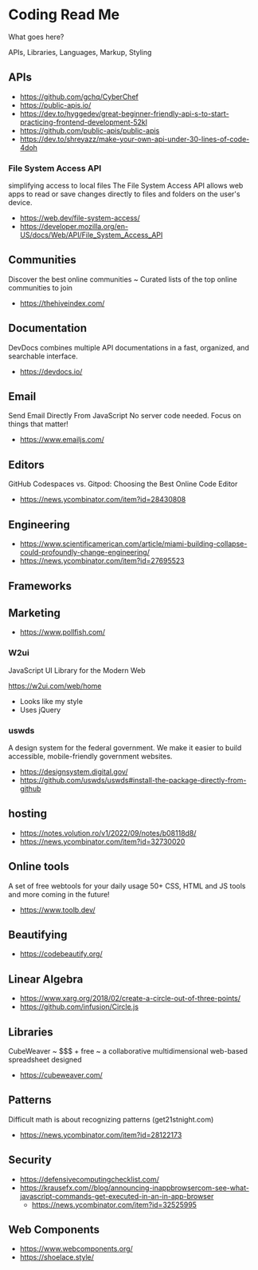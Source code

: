 # Coding Read Me

What goes here?

APIs, Libraries, Languages, Markup, Styling



## APIs

* https://github.com/gchq/CyberChef
* https://public-apis.io/
* https://dev.to/hyggedev/great-beginner-friendly-api-s-to-start-practicing-frontend-development-52kl
* https://github.com/public-apis/public-apis
* https://dev.to/shreyazz/make-your-own-api-under-30-lines-of-code-4doh

### File System Access API

simplifying access to local files
The File System Access API allows web apps to read or save changes directly to files and folders on the user's device.

* https://web.dev/file-system-access/
* https://developer.mozilla.org/en-US/docs/Web/API/File_System_Access_API


## Communities

Discover the best online communities ~ Curated lists of the top online communities to join

* https://thehiveindex.com/

## Documentation

DevDocs combines multiple API documentations in a fast, organized, and searchable interface.

* https://devdocs.io/

## Email

Send Email Directly From JavaScript
No server code needed. Focus on things that matter!

* https://www.emailjs.com/

## Editors

GitHub Codespaces vs. Gitpod: Choosing the Best Online Code Editor

* https://news.ycombinator.com/item?id=28430808

## Engineering

* https://www.scientificamerican.com/article/miami-building-collapse-could-profoundly-change-engineering/
* https://news.ycombinator.com/item?id=27695523

## Frameworks


## Marketing

* https://www.pollfish.com/

### W2ui

JavaScript UI Library for the Modern Web

https://w2ui.com/web/home

* Looks like my style
* Uses jQuery

### uswds

A design system for the federal government.
We make it easier to build accessible, mobile-friendly government websites.

* https://designsystem.digital.gov/
* https://github.com/uswds/uswds#install-the-package-directly-from-github

## hosting

* https://notes.volution.ro/v1/2022/09/notes/b08118d8/
* https://news.ycombinator.com/item?id=32730020

## Online tools

A set of free webtools for your daily usage
50+ CSS, HTML and JS tools and more coming in the future!

* https://www.toolb.dev/

## Beautifying

* https://codebeautify.org/

## Linear Algebra

* https://www.xarg.org/2018/02/create-a-circle-out-of-three-points/
* https://github.com/infusion/Circle.js


## Libraries

CubeWeaver ~ $$$ + free ~ a collaborative multidimensional web-based spreadsheet designed

* https://cubeweaver.com/

## Patterns

Difficult math is about recognizing patterns (get21stnight.com)

* https://news.ycombinator.com/item?id=28122173

## Security

* https://defensivecomputingchecklist.com/
* https://krausefx.com//blog/announcing-inappbrowsercom-see-what-javascript-commands-get-executed-in-an-in-app-browser
  * https://news.ycombinator.com/item?id=32525995

## Web Components

* https://www.webcomponents.org/
* https://shoelace.style/

